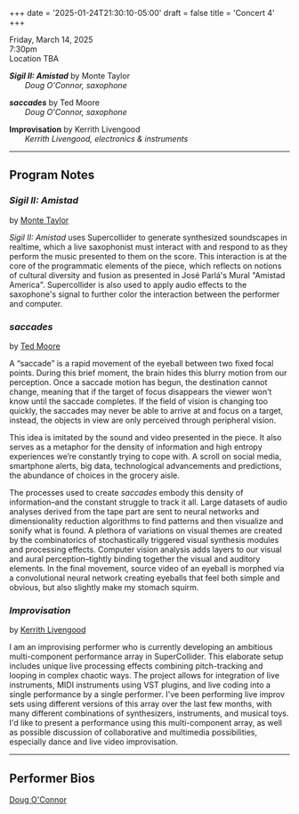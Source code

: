 
+++
date = '2025-01-24T21:30:10-05:00'
draft = false
title = 'Concert 4'
+++

Friday, March 14, 2025  
7:30pm  
Location TBA


***Sigil II: Amistad*** by Monte Taylor  
&emsp;&emsp;*Doug O'Connor, saxophone*  



***saccades*** by Ted Moore  
&emsp;&emsp;*Doug O'Connor, saxophone*  



**Improvisation** by Kerrith Livengood  
&emsp;&emsp;*Kerrith Livengood, electronics & instruments*  

---

## Program Notes

### *Sigil II: Amistad*

by [Monte Taylor](/bios/#monte-taylor)

*Sigil II: Amistad* uses Supercollider to generate synthesized soundscapes in realtime, which a live saxophonist must interact with and respond to as they perform the music presented to them on the score. This interaction is at the core of the programmatic elements of the piece, which reflects on notions of cultural diversity and fusion as presented in José Parlá's Mural "Amistad America". Supercollider is also used to apply audio effects to the saxophone's signal to further color the interaction between the performer and computer.

### *saccades*

by [Ted Moore](/bios/#ted-moore)

A “saccade” is a rapid movement of the eyeball between two fixed focal points. During this brief moment, the brain hides this blurry motion from our perception. Once a saccade motion has begun, the destination cannot change, meaning that if the target of focus disappears the viewer won’t know until the saccade completes. If the field of vision is changing too quickly, the saccades may never be able to arrive at and focus on a target, instead, the objects in view are only perceived through peripheral vision. 

This idea is imitated by the sound and video presented in the piece. It also serves as a metaphor for the density of information and high entropy experiences we’re constantly trying to cope with. A scroll on social media, smartphone alerts, big data, technological advancements and predictions, the abundance of choices in the grocery aisle.

The processes used to create *saccades* embody this density of information–and the constant struggle to track it all. Large datasets of audio analyses derived from the tape part are sent to neural networks and dimensionality reduction algorithms to find patterns and then visualize and sonify what is found. A plethora of variations on visual themes are created by the combinatorics of stochastically triggered visual synthesis modules and processing effects. Computer vision analysis adds layers to our visual and aural perception–tightly binding together the visual and auditory elements. In the final movement, source video of an eyeball is morphed via a convolutional neural network creating eyeballs that feel both simple and obvious, but also slightly make my stomach squirm.

### *Improvisation*

by [Kerrith Livengood](/bios/#kerrith-livengood)

I am an improvising performer who is currently developing an ambitious multi-component performance array in SuperCollider. This elaborate setup includes unique live processing effects combining pitch-tracking and looping in complex chaotic ways. The project allows for integration of live instruments, MIDI instruments using VST plugins, and live coding into a single performance by a single performer. I've been performing live improv sets using different versions of this array over the last few months, with many different combinations of synthesizers, instruments, and musical toys. I'd like to present a performance using this multi-component array, as well as possible discussion of collaborative and multimedia possibilities, especially dance and live video improvisation.

---

## Performer Bios

[Doug O'Connor](/bios/#doug-o'connor)  

